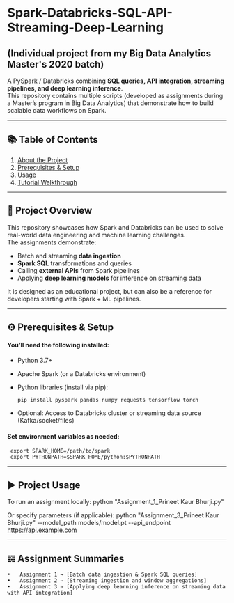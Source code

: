 # Spark-Databricks-SQL-API-Streaming-Deep-Learning 

## (Individual project from my Big Data Analytics Master's 2020 batch)

A PySpark / Databricks combining **SQL queries, API integration, streaming pipelines, and deep learning inference**.  
This repository contains multiple scripts (developed as assignments during a Master’s program in Big Data Analytics) that demonstrate how to build scalable data workflows on Spark.

---

## 📚 Table of Contents
1. [About the Project](Project--Overview)  
2. [Prerequisites & Setup](Prerequisites--&--Setup)  
3. [Usage](Project--Usage)  
4. [Tutorial Walkthrough](Assignment--Summaries)  

---

## 📖 Project Overview 

This repository showcases how Spark and Databricks can be used to solve real-world data engineering and machine learning challenges.  
The assignments demonstrate:

- Batch and streaming **data ingestion**  
- **Spark SQL** transformations and queries  
- Calling **external APIs** from Spark pipelines  
- Applying **deep learning models** for inference on streaming data  

It is designed as an educational project, but can also be a reference for developers starting with Spark + ML pipelines.

---

## ⚙️ Prerequisites & Setup

#### You’ll need the following installed:

- Python 3.7+  
- Apache Spark (or a Databricks environment)  
- Python libraries (install via pip):  

	```
 	pip install pyspark pandas numpy requests tensorflow torch

- Optional: Access to Databricks cluster or streaming data source (Kafka/socket/files)

#### Set environment variables as needed:

 	 export SPARK_HOME=/path/to/spark
 	 export PYTHONPATH=$SPARK_HOME/python:$PYTHONPATH


---

## ▶️ Project Usage
To run an assignment locally:
	python "Assignment_1_Prineet Kaur Bhurji.py"

Or specify parameters (if applicable):
  	python "Assignment_3_Prineet Kaur Bhurji.py" --model_path models/model.pt --api_endpoint https://api.example.com

---

## 𝍌 Assignment Summaries
	•	Assignment 1 → [Batch data ingestion & Spark SQL queries]
	•	Assignment 2 → [Streaming ingestion and window aggregations]
	•	Assignment 3 → [Applying deep learning inference on streaming data with API integration]
